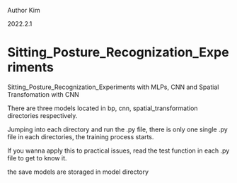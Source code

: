Author Kim

2022.2.1

# Sitting_Posture_Recognization_Experiments
Sitting_Posture_Recognization_Experiments with MLPs, CNN and Spatial Transfomation with CNN


There are three models located in bp, cnn, spatial_transformation directories respectively.


Jumping into each directory and run the .py file, there is only one single .py file in each directories, the training process starts.

If you wanna apply this to practical issues, read the test function in each .py file to get to know it.

the save models are storaged in model directory
